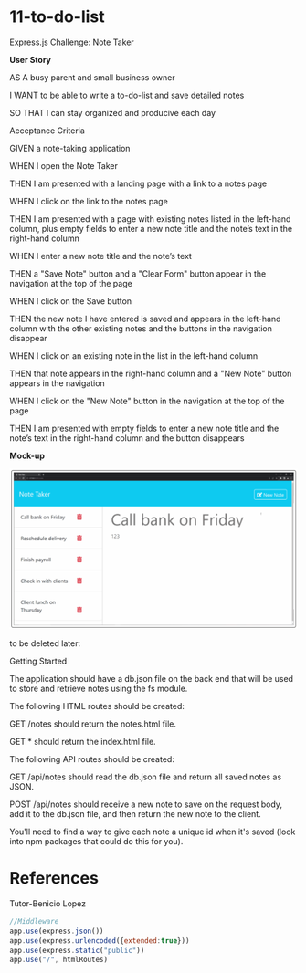 # 11-to-do-list
Express.js Challenge: Note Taker

**User Story**

AS A busy parent and small business owner

I WANT to be able to write a to-do-list and save detailed notes

SO THAT I can stay organized and producive each day

Acceptance Criteria

GIVEN a note-taking application

WHEN I open the Note Taker

THEN I am presented with a landing page with a link to a notes page

WHEN I click on the link to the notes page

THEN I am presented with a page with existing notes listed in the left-hand column, plus empty fields to enter a new note title and the note’s text 
in the right-hand column

WHEN I enter a new note title and the note’s text

THEN a "Save Note" button and a "Clear Form" button appear in the navigation at the top of the page

WHEN I click on the Save button

THEN the new note I have entered is saved and appears in the left-hand column with the other existing notes and the buttons in the navigation disappear

WHEN I click on an existing note in the list in the left-hand column

THEN that note appears in the right-hand column and a "New Note" button appears in the navigation

WHEN I click on the "New Note" button in the navigation at the top of the page

THEN I am presented with empty fields to enter a new note title and the note’s text in the right-hand column and the button disappears

**Mock-up**

![Alt text](public/assets/images/Mockup.png)



to be deleted later:

Getting Started

The application should have a db.json file on the back end that will be used to store and retrieve notes using the fs module.

The following HTML routes should be created:

GET /notes should return the notes.html file.

GET * should return the index.html file.

The following API routes should be created:

GET /api/notes should read the db.json file and return all saved notes as JSON.

POST /api/notes should receive a new note to save on the request body, add it to the db.json file, and then return the new note to the client. 

You'll need to find a way to give each note a unique id when it's saved (look into npm packages that could do this for you).

# References

Tutor-Benicio Lopez 
```javascript
//Middleware
app.use(express.json())
app.use(express.urlencoded({extended:true}))
app.use(express.static("public"))
app.use("/", htmlRoutes)
```

